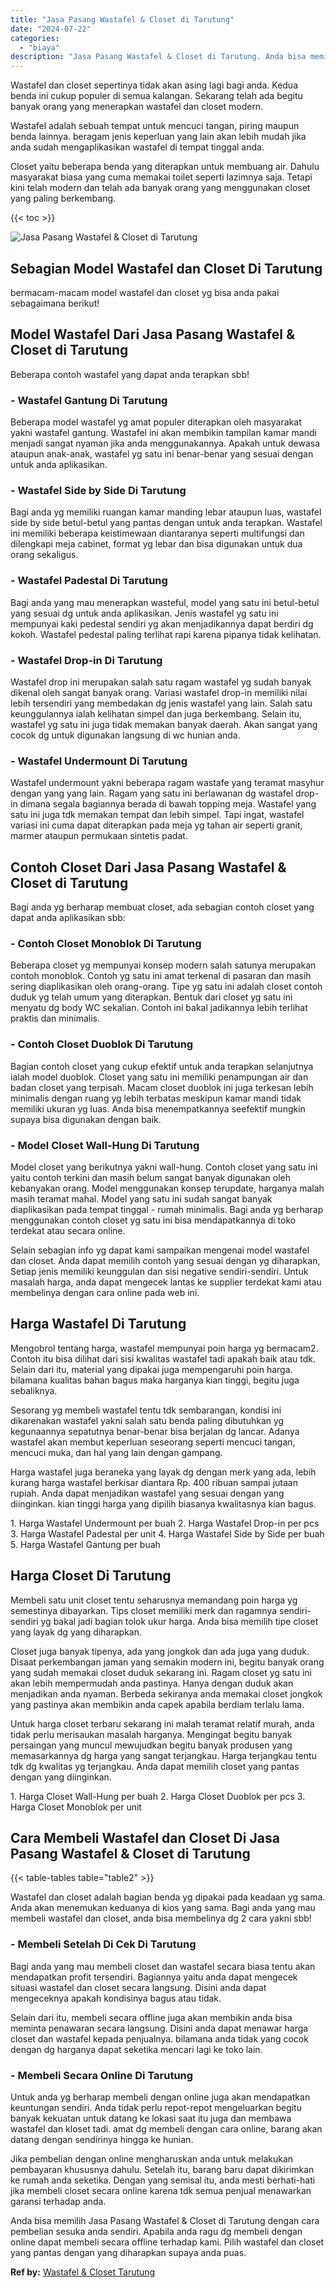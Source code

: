 ```yaml
---
title: "Jasa Pasang Wastafel & Closet di Tarutung"
date: "2024-07-22"
categories: 
  - "biaya"
description: "Jasa Pasang Wastafel & Closet di Tarutung. Anda bisa memilih Jasa Pasang Wastafel & Closet di Tarutung dengan cara pembelian sesuka anda sendiri. Apabila and..."
---
```


Wastafel dan closet sepertinya tidak akan asing lagi bagi anda. Kedua benda ini cukup populer di semua kalangan. Sekarang telah ada begitu banyak orang yang menerapkan wastafel dan closet modern.

Wastafel adalah sebuah tempat untuk mencuci tangan, piring maupun benda lainnya. beragam jenis keperluan yang lain akan lebih mudah jika anda sudah mengaplikasikan wastafel di tempat tinggal anda.

Closet yaitu beberapa benda yang diterapkan untuk membuang air. Dahulu masyarakat biasa yang cuma memakai toilet seperti lazimnya saja. Tetapi kini telah modern dan telah ada banyak orang yang menggunakan closet yang paling berkembang.

{{< toc >}}

![Jasa Pasang Wastafel & Closet di Tarutung](/images/wastafel-closet-murah54.png)

## Sebagian Model Wastafel dan Closet Di Tarutung

bermacam-macam model wastafel dan closet yg bisa anda pakai sebagaimana berikut!

## Model Wastafel Dari Jasa Pasang Wastafel & Closet di Tarutung

Beberapa contoh wastafel yang dapat anda terapkan sbb!

### \- Wastafel Gantung Di Tarutung

Beberapa model wastafel yg amat populer diterapkan oleh masyarakat yakni wastafel gantung. Wastafel ini akan membikin tampilan kamar mandi menjadi sangat nyaman jika anda menggunakannya. Apakah untuk dewasa ataupun anak-anak, wastafel yg satu ini benar-benar yang sesuai dengan untuk anda aplikasikan.

### \- Wastafel Side by Side Di Tarutung

Bagi anda yg memiliki ruangan kamar manding lebar ataupun luas, wastafel side by side betul-betul yang pantas dengan untuk anda terapkan. Wastafel ini memiliki beberapa keistimewaan diantaranya seperti multifungsi dan dilengkapi meja cabinet, format yg lebar dan bisa digunakan untuk dua orang sekaligus.

### \- Wastafel Padestal Di Tarutung

Bagi anda yang mau menerapkan wasteful, model yang satu ini betul-betul yang sesuai dg untuk anda aplikasikan. Jenis wastafel yg satu ini mempunyai kaki pedestal sendiri yg akan menjadikannya dapat berdiri dg kokoh. Wastafel pedestal paling terlihat rapi karena pipanya tidak kelihatan.

### \- Wastafel Drop-in Di Tarutung

Wastafel drop ini merupakan salah satu ragam wastafel yg sudah banyak dikenal oleh sangat banyak orang. Variasi wastafel drop-in memiliki nilai lebih tersendiri yang membedakan dg jenis wastafel yang lain. Salah satu keunggulannya ialah kelihatan simpel dan juga berkembang. Selain itu, wastafel yg satu ini juga tidak memakan banyak daerah. Akan sangat yang cocok dg untuk digunakan langsung di wc hunian anda.

### \- Wastafel Undermount Di Tarutung

Wastafel undermount yakni beberapa ragam wastafe yang teramat masyhur dengan yang yang lain. Ragam yang satu ini berlawanan dg wastafel drop-in dimana segala bagiannya berada di bawah topping meja. Wastafel yang satu ini juga tdk memakan tempat dan lebih simpel. Tapi ingat, wastafel variasi ini cuma dapat diterapkan pada meja yg tahan air seperti granit, marmer ataupun permukaan sintetis padat.

## Contoh Closet Dari Jasa Pasang Wastafel & Closet di Tarutung

Bagi anda yg berharap membuat closet, ada sebagian contoh closet yang dapat anda aplikasikan sbb:

### \- Contoh Closet Monoblok Di Tarutung

Beberapa closet yg mempunyai konsep modern salah satunya merupakan contoh monoblok. Contoh yg satu ini amat terkenal di pasaran dan masih sering diaplikasikan oleh orang-orang. Tipe yg satu ini adalah closet contoh duduk yg telah umum yang diterapkan. Bentuk dari closet yg satu ini menyatu dg body WC sekalian. Contoh ini bakal jadikannya lebih terlihat praktis dan minimalis.

### \- Contoh Closet Duoblok Di Tarutung

Bagian contoh closet yang cukup efektif untuk anda terapkan selanjutnya ialah model duoblok. Closet yang satu ini memiliki penampungan air dan badan closet yang terpisah. Macam closet duoblok ini juga terkesan lebih minimalis dengan ruang yg lebih terbatas meskipun kamar mandi tidak memiliki ukuran yg luas. Anda bisa menempatkannya seefektif mungkin supaya bisa digunakan dengan baik.

### \- Model Closet Wall-Hung Di Tarutung

Model closet yang berikutnya yakni wall-hung. Contoh closet yang satu ini yaitu contoh terkini dan masih belum sangat banyak digunakan oleh kebanyakan orang. Model menggunakan konsep terupdate, harganya malah masih teramat mahal. Model yang satu ini sudah sangat banyak diaplikasikan pada tempat tinggal - rumah minimalis. Bagi anda yg berharap menggunakan contoh closet yg satu ini bisa mendapatkannya di toko terdekat atau secara online.

Selain sebagian info yg dapat kami sampaikan mengenai model wastafel dan closet. Anda dapat memilih contoh yang sesuai dengan yg diharapkan, Setiap jenis memiliki keunggulan dan sisi negative sendiri-sendiri. Untuk masalah harga, anda dapat mengecek lantas ke supplier terdekat kami atau membelinya dengan cara online pada web ini.

## Harga Wastafel Di Tarutung

Mengobrol tentang harga, wastafel mempunyai poin harga yg bermacam2. Contoh itu bisa dilihat dari sisi kwalitas wastafel tadi apakah baik atau tdk. Selain dari itu, material yang dipakai juga mempengaruhi poin harga. bilamana kualitas bahan bagus maka harganya kian tinggi, begitu juga sebaliknya.

Sesorang yg membeli wastafel tentu tdk sembarangan, kondisi ini dikarenakan wastafel yakni salah satu benda paling dibutuhkan yg kegunaannya sepatutnya benar-benar bisa berjalan dg lancar. Adanya wastafel akan membut keperluan seseorang seperti mencuci tangan, mencuci muka, dan hal yang lain dengan gampang.

Harga wastafel juga beraneka yang layak dg dengan merk yang ada, lebih kurang harga wastafel berkisar diantara Rp. 400 ribuan sampai jutaan rupiah. Anda dapat menjadikan wastafel yang sesuai dengan yang diinginkan. kian tinggi harga yang dipilih biasanya kwalitasnya kian bagus.

1\. Harga Wastafel Undermount per buah 2. Harga Wastafel Drop-in per pcs 3. Harga Wastafel Padestal per unit 4. Harga Wastafel Side by Side per buah 5. Harga Wastafel Gantung per buah

## Harga Closet Di Tarutung

Membeli satu unit closet tentu seharusnya memandang poin harga yg semestinya dibayarkan. Tips closet memiliki merk dan ragamnya sendiri-sendiri yg bakal jadi bagian tolok ukur harga. Anda bisa memilih tipe closet yang layak dg yang diharapkan.

Closet juga banyak tipenya, ada yang jongkok dan ada juga yang duduk. Disaat perkembangan jaman yang semakin modern ini, begitu banyak orang yang sudah memakai closet duduk sekarang ini. Ragam closet yg satu ini akan lebih mempermudah anda pastinya. Hanya dengan duduk akan menjadikan anda nyaman. Berbeda sekiranya anda memakai closet jongkok yang pastinya akan membikin anda capek apabila berdiam terlalu lama.

Untuk harga closet terbaru sekarang ini malah teramat relatif murah, anda tidak perlu merisaukan masalah harganya. Mengingat begitu banyak persaingan yang muncul mewujudkan begitu banyak produsen yang memasarkannya dg harga yang sangat terjangkau. Harga terjangkau tentu tdk dg kwalitas yg terjangkau. Anda dapat memilih closet yang pantas dengan yang diinginkan.

1\. Harga Closet Wall-Hung per buah 2. Harga Closet Duoblok per pcs 3. Harga Closet Monoblok per unit

## Cara Membeli Wastafel dan Closet Di Jasa Pasang Wastafel & Closet di Tarutung

{{< table-tables table="table2" >}}

Wastafel dan closet adalah bagian benda yg dipakai pada keadaan yg sama. Anda akan menemukan keduanya di kios yang sama. Bagi anda yang mau membeli wastafel dan closet, anda bisa membelinya dg 2 cara yakni sbb!

### \- Membeli Setelah Di Cek Di Tarutung

Bagi anda yang mau membeli closet dan wastafel secara biasa tentu akan mendapatkan profit tersendiri. Bagiannya yaitu anda dapat mengecek situasi wastafel dan closet secara langsung. Disini anda dapat mengeceknya apakah kondisinya bagus atau tidak.

Selain dari itu, membeli secara offline juga akan membikin anda bisa meminta penawaran secara langsung. Disini anda dapat menawar harga closet dan wastafel kepada penjualnya. bilamana anda tidak yang cocok dengan dg harganya dapat seketika mencari lagi ke toko lain.

### \- Membeli Secara Online Di Tarutung

Untuk anda yg berharap membeli dengan online juga akan mendapatkan keuntungan sendiri. Anda tidak perlu repot-repot mengeluarkan begitu banyak kekuatan untuk datang ke lokasi saat itu juga dan membawa wastafel dan kloset tadi. amat dg membeli dengan cara online, barang akan datang dengan sendirinya hingga ke hunian.

Jika pembelian dengan online mengharuskan anda untuk melakukan pembayaran khususnya dahulu. Setelah itu, barang baru dapat dikirimkan ke rumah anda seketika. Dengan yang semisal itu, anda mesti berhati-hati jika membeli closet secara online karena tdk semua penjual menawarkan garansi terhadap anda.

Anda bisa memilih Jasa Pasang Wastafel & Closet di Tarutung dengan cara pembelian sesuka anda sendiri. Apabila anda ragu dg membeli dengan online dapat membeli secara offline terhadap kami. Pilih wastafel dan closet yang pantas dengan yang diharapkan supaya anda puas.

**Ref by:** [Wastafel & Closet Tarutung](https://id.wikipedia.org/wiki/Wastafel)
